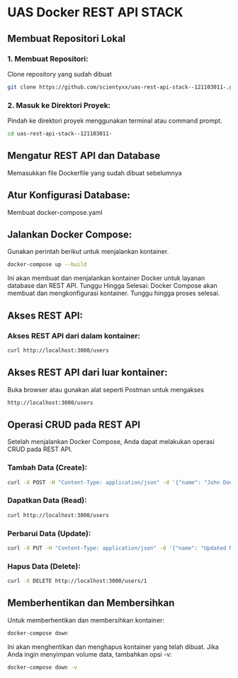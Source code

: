 # UAS Docker REST API STACK 

## Membuat Repositori Lokal

### 1. Membuat Repositori:

Clone repository yang sudah dibuat

```bash
git clone https://github.com/scientyxx/uas-rest-api-stack--121103011-.git
```

### 2. Masuk ke Direktori Proyek:

Pindah ke direktori proyek menggunakan terminal atau command prompt.

```bash
cd uas-rest-api-stack--121103011-
```
## Mengatur REST API dan Database

Memasukkan file Dockerfile yang sudah dibuat sebelumnya

## Atur Konfigurasi Database:

Membuat docker-compose.yaml

## Jalankan Docker Compose:

Gunakan perintah berikut untuk menjalankan kontainer.

```bash
docker-compose up --build
```
Ini akan membuat dan menjalankan kontainer Docker untuk layanan database dan REST API.
Tunggu Hingga Selesai:
Docker Compose akan membuat dan mengkonfigurasi kontainer. Tunggu hingga proses selesai.


## Akses REST API:

### Akses REST API dari dalam kontainer:

```bash
curl http://localhost:3000/users
```

## Akses REST API dari luar kontainer:

 Buka browser atau gunakan alat seperti Postman untuk mengakses 

```bash
http://localhost:3000/users
```

## Operasi CRUD pada REST API
Setelah menjalankan Docker Compose, Anda dapat melakukan operasi CRUD pada REST API.

### Tambah Data (Create):

```bash
curl -X POST -H "Content-Type: application/json" -d '{"name": "John Doe", "email": "john@example.com"}' http://localhost:3000/users
```

### Dapatkan Data (Read):

```bash
curl http://localhost:3000/users
```

### Perbarui Data (Update):

```bash
curl -X PUT -H "Content-Type: application/json" -d '{"name": "Updated Name", "email": "updated.email@example.com"}' http://localhost:3000/users/1
```

### Hapus Data (Delete):

```bash
curl -X DELETE http://localhost:3000/users/1
```

## Memberhentikan dan Membersihkan

Untuk memberhentikan dan membersihkan kontainer:

```bash
docker-compose down
```

Ini akan menghentikan dan menghapus kontainer yang telah dibuat. Jika Anda ingin menyimpan volume data, tambahkan opsi -v:

```bash
docker-compose down -v
```
